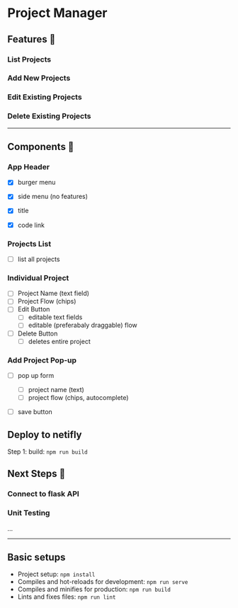 # Project Manager

## Features 🧠
### List Projects
### Add New Projects
### Edit Existing Projects
### Delete Existing Projects

---

## Components 🧩
### App Header
- [X] burger menu
- [X] side menu (no features)
- [X] title
- [X] code link


### Projects List
- [ ] list all projects

### Individual Project
- [ ] Project Name (text field)
- [ ] Project Flow (chips)
- [ ] Edit Button
  - [ ] editable text fields
  - [ ] editable (preferabaly draggable) flow
- [ ] Delete Button
  - [ ] deletes entire project 
 
### Add Project Pop-up
- [ ] pop up form
  - [ ] project name (text)
  - [ ] project flow (chips, autocomplete)
- [ ] save button
  

## Deploy to netifly
Step 1: build: `npm run build`

## Next Steps 🚀
### Connect to flask API
### Unit Testing
...

---
## Basic setups
* Project setup: `npm install`
* Compiles and hot-reloads for development: `npm run serve`
* Compiles and minifies for production: `npm run build`
* Lints and fixes files: `npm run lint`
